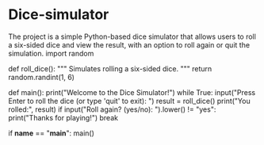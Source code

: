 # Dice-simulator
The project is a simple Python-based dice simulator that allows users to roll a six-sided dice and view the result, with an option to roll again or quit the simulation.
import random

def roll_dice():
    """
    Simulates rolling a six-sided dice.
    """
    return random.randint(1, 6)

def main():
    print("Welcome to the Dice Simulator!")
    while True:
        input("Press Enter to roll the dice (or type 'quit' to exit): ")
        result = roll_dice()
        print("You rolled:", result)
        if input("Roll again? (yes/no): ").lower() != "yes":
            print("Thanks for playing!")
            break

if __name__ == "__main__":
    main()
